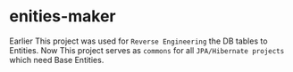 # enities-maker

Earlier This project was used for `Reverse Engineering` the DB tables to Entities.
Now This project serves as `commons` for all `JPA/Hibernate projects` which need Base Entities.
